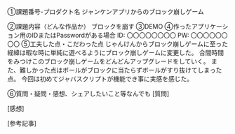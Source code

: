 ①課題番号-プロダクト名
ジャンケンアプリからのブロック崩しゲーム

②課題内容（どんな作品か）
ブロックを崩す
③DEMO
④作ったアプリケーション用のIDまたはPasswordがある場合
ID: 〇〇〇〇〇〇〇〇
PW: 〇〇〇〇〇〇〇〇
⑤工夫した点・こだわった点
じゃんけんからブロック崩しゲームに至った経緯は暇な時に単純に遊べるようにブロック崩しゲームに変更した。
合間時間をみつけこのブロック崩しゲームをどんどんアップグレードをしていく。
また、難しかった点はボールがブロックに当たらずボールがすり抜けてしまった点。
今回は初めてジャバスクリプトが機能でき事に実感を感じた。

⑥質問・疑問・感想、シェアしたいこと等なんでも
[質問]

[感想] 

[参考記事]


